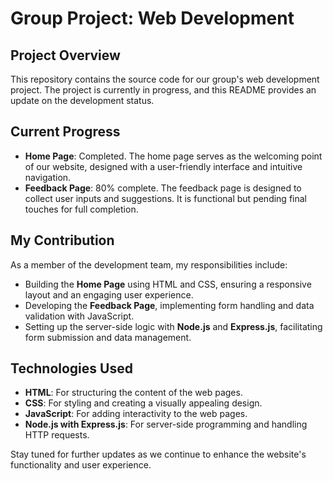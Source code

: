 # Group Project: Web Development

## Project Overview
This repository contains the source code for our group's web development project. The project is currently in progress, and this README provides an update on the development status.

## Current Progress
- **Home Page**: Completed. The home page serves as the welcoming point of our website, designed with a user-friendly interface and intuitive navigation.
- **Feedback Page**: 80% complete. The feedback page is designed to collect user inputs and suggestions. It is functional but pending final touches for full completion.

## My Contribution
As a member of the development team, my responsibilities include:
- Building the **Home Page** using HTML and CSS, ensuring a responsive layout and an engaging user experience.
- Developing the **Feedback Page**, implementing form handling and data validation with JavaScript.
- Setting up the server-side logic with **Node.js** and **Express.js**, facilitating form submission and data management.

## Technologies Used
- **HTML**: For structuring the content of the web pages.
- **CSS**: For styling and creating a visually appealing design.
- **JavaScript**: For adding interactivity to the web pages.
- **Node.js with Express.js**: For server-side programming and handling HTTP requests.

Stay tuned for further updates as we continue to enhance the website's functionality and user experience.
